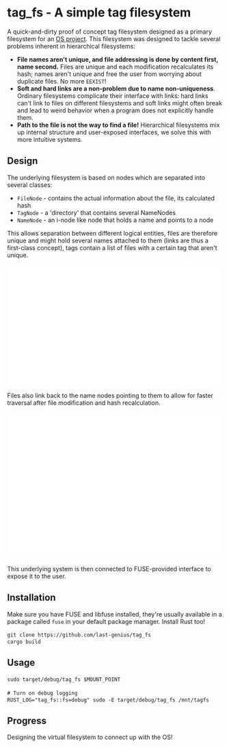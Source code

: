 # tag_fs - A simple tag filesystem

A quick-and-dirty proof of concept tag filesystem designed as a primary filesystem
for an [OS project](https://github.com/last-genius/os_project/).
This filesystem was designed to tackle several problems inherent in hierarchical filesystems:
* **File names aren't unique, and file addressing is done by content first, name second.**
Files are unique and each modification recalculates its hash; names aren't unique and free
the user from worrying about duplicate files. No more `EEXIST`!
* **Soft and hard links are a non-problem due to name non-uniqueness**. Ordinary filesystems
complicate their interface with links: hard links can't link to files on different filesystems
and soft links might often break and lead to weird behavior when a program does not explicitly handle them.
* **Path to the file is not the way to find a file!** Hierarchical filesystems mix up
internal structure and user-exposed interfaces, we solve this with more intuitive systems.

## Design

The underlying filesystem is based on nodes which are separated into several classes:
* `FileNode` - contains the actual information about the file, its calculated hash
* `TagNode` - a 'directory' that contains several NameNodes
* `NameNode` - an i-node like node that holds a name and points to a node

This allows separation between different logical entities, files are therefore unique 
and might hold several names attached to them (links are thus a first-class concept), 
tags contain a list of files with a certain tag that aren't unique.

![](./img/nodes1.png)

Files also link back to the name nodes pointing to them to allow for faster traversal 
after file modification and hash recalculation.

![](./img/nodes2.png)

This underlying system is then connected to FUSE-provided interface to expose
it to the user.

## Installation

Make sure you have FUSE and libfuse installed, they're usually available in a package
called `fuse` in your default package manager. Install Rust too!

```
git clone https://github.com/last-genius/tag_fs
cargo build
```

## Usage

```
sudo target/debug/tag_fs $MOUNT_POINT

# Turn on debug logging
RUST_LOG="tag_fs::fs=debug" sudo -E target/debug/tag_fs /mnt/tagfs
```

## Progress

Designing the virtual filesystem to connect up with the OS!
